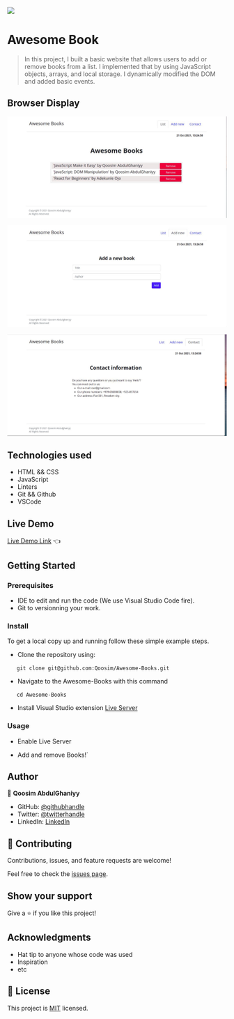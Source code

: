 ![](https://img.shields.io/badge/Microverse-blueviolet)

# Awesome Book

> In this project, I built a basic website that allows users to add or remove books from a list. I implemented that by using JavaScript objects, arrays, and local storage. I dynamically modified the DOM and added basic events.

## Browser Display

![screenshot](./images/awesome_books_list.jpeg)

![screenshot](./images/awesome_books_add.jpeg)

![screenshot](./images/awesome_books_contact.jpeg)



## Technologies used

- HTML && CSS
- JavaScript
- Linters
- Git && Github
- VSCode

## Live Demo

[Live Demo Link](https://qoosim-awesome-books.netlify.app/) :point_left:


## Getting Started

### Prerequisites

- IDE to edit and run the code (We use Visual Studio Code fire).
- Git to versionning your work.

### Install

To get a local copy up and running follow these simple example steps.

- Clone the repository using:
 ```
    git clone git@github.com:Qoosim/Awesome-Books.git 
```
- Navigate to the Awesome-Books with this command 
```
   cd Awesome-Books
```

- Install Visual Studio extension [Live Server](https://marketplace.visualstudio.com/items?itemName=ritwickdey.LiveServer)

### Usage

- Enable Live Server

- Add and remove Books!`

## Author

👤 **Qoosim AbdulGhaniyy**

- GitHub: [@githubhandle](https://github.com/Qoosim)
- Twitter: [@twitterhandle](https://twitter.com/qoosim_ayinde)
- LinkedIn: [LinkedIn](https://linkedin.com/in/qoosim)

## 🤝 Contributing

Contributions, issues, and feature requests are welcome!

Feel free to check the [issues page](../../issues/).

## Show your support

Give a ⭐️ if you like this project!

## Acknowledgments

- Hat tip to anyone whose code was used
- Inspiration
- etc

## 📝 License

This project is [MIT](./MIT.md) licensed.
